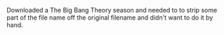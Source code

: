 Downloaded a The Big Bang Theory season and needed to to strip some part of the file name off the original filename and didn't want to do it by hand.

